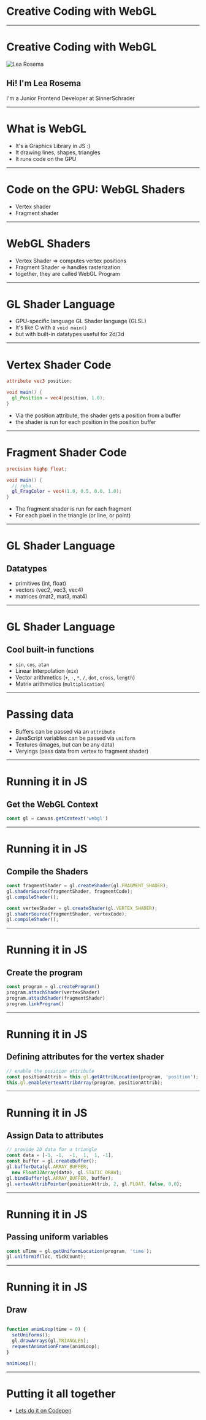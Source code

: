# Creative Coding with WebGL
-----------------------------------------------
# Creative Coding with WebGL

![Lea Rosema](https://avatars0.githubusercontent.com/u/949950?s=460&v=4)

## Hi! I'm Lea Rosema

I'm a Junior Frontend Developer
at SinnerSchrader

-------------------------------------------------
# What is WebGL

- It's a Graphics Library in JS :)
- It drawing lines, shapes, triangles
- It runs code on the GPU

-------------------------------------------------
# Code on the GPU: WebGL Shaders

- Vertex shader
- Fragment shader

-------------------------------------------------
# WebGL Shaders

- Vertex Shader => computes vertex positions
- Fragment Shader => handles rasterization
- together, they are called WebGL Program

-------------------------------------------------
# GL Shader Language

- GPU-specific language GL Shader language (GLSL)
- It's like C with a `void main()`
- but with built-in datatypes useful for 2d/3d

----------------------------------------------------
# Vertex Shader Code

```glsl
attribute vec3 position;

void main() {
  gl_Position = vec4(position, 1.0);
}
```

- Via the position attribute, the shader gets a position from a buffer
- the shader is run for each position in the position buffer

----------------------------------------------------
# Fragment Shader Code

```glsl
precision highp float;

void main() {
  // rgba
  gl_FragColor = vec4(1.0, 0.5, 0.0, 1.0);
}
```
- The fragment shader is run for each fragment
- For each pixel in the triangle (or line, or point)

-------------------------------------------------
# GL Shader Language

## Datatypes

- primitives (int, float)
- vectors (vec2, vec3, vec4)
- matrices (mat2, mat3, mat4)
-------------------------------------------------
# GL Shader Language
## Cool built-in functions

- `sin`, `cos`, `atan`
- Linear Interpolation (`mix`)
- Vector arithmetics (`+`, `-`, `*`, `/`, `dot`, `cross`, `length`)
- Matrix arithmetics (`multiplication`)

--------------------------------------------------
# Passing data

- Buffers can be passed via an `attribute`
- JavaScript variables can be passed via `uniform`
- Textures (images, but can be any data)
- Veryings (pass data from vertex to fragment shader)

----------------------------------------------------
# Running it in JS

## Get the WebGL Context

```js
const gl = canvas.getContext('webgl')
```

----------------------------------------------------
# Running it in JS

## Compile the Shaders

```js
const fragmentShader = gl.createShader(gl.FRAGMENT_SHADER);
gl.shaderSource(fragmentShader, fragmentCode);
gl.compileShader();

const vertexShader = gl.createShader(gl.VERTEX_SHADER);
gl.shaderSource(fragmentShader, vertexCode);
gl.compileShader();
```

-----------------------------------------------------
# Running it in JS

## Create the program

```js
const program = gl.createProgram()
program.attachShader(vertexShader)
program.attachShader(fragmentShader)
program.linkProgram()
```
------------------------------------------------------
# Running it in JS

## Defining attributes for the vertex shader

```js
// enable the position attribute
const positionAttrib = this.gl.getAttribLocation(program, 'position');
this.gl.enableVertexAttribArray(program, positionAttrib);
```

------------------------------------------------------
# Running it in JS

## Assign Data to attributes

```js
// provide 2D data for a triangle
const data = [-1, -1,  -1,  1,  1, -1],
const buffer = gl.createBuffer();
gl.bufferData(gl.ARRAY_BUFFER,
  new Float32Array(data), gl.STATIC_DRAW);
gl.bindBuffer(gl.ARRAY_BUFFER, buffer);
gl.vertexAttribPointer(positionAttrib, 2, gl.FLOAT, false, 0,0);
```

-----------------------------------------------------
# Running it in JS

## Passing uniform variables

```js
const uTime = gl.getUniformLocation(program, 'time');
gl.uniform1f(loc, tickCount);
```

------------------------------------------------------
# Running it in JS

## Draw
```js

function animLoop(time = 0) {
  setUniforms();
  gl.drawArrays(gl.TRIANGLES);
  requestAnimationFrame(animLoop);
}

animLoop();
```
------------------------------------------------------
# Putting it all together

* [Lets do it on Codepen](https://codepen.io/terabaud)